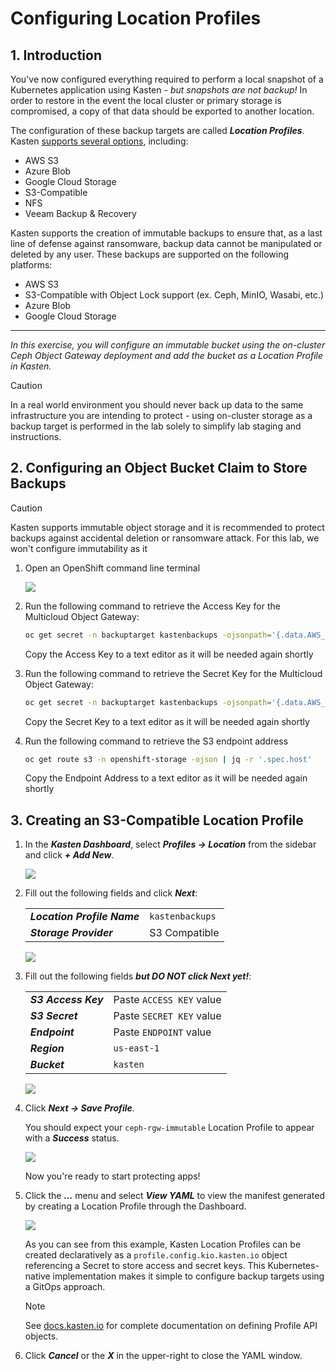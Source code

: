 # Configuring Location Profiles

## 1. Introduction

You've now configured everything required to perform a local snapshot of a Kubernetes application using Kasten - *but snapshots are not backup!* In order to restore in the event the local cluster or primary storage is compromised, a copy of that data should be exported to another location.

The configuration of these backup targets are called ***Location Profiles***. Kasten [supports several options](https://docs.kasten.io/latest/usage/configuration.html), including:
  - AWS S3
  - Azure Blob
  - Google Cloud Storage
  - S3-Compatible
  - NFS
  - Veeam Backup & Recovery

Kasten supports the creation of immutable backups to ensure that, as a last line of defense against ransomware, backup data cannot be manipulated or deleted by any user. These backups are supported on the following platforms:
  - AWS S3
  - S3-Compatible with Object Lock support (ex. Ceph, MinIO, Wasabi, etc.)
  - Azure Blob
  - Google Cloud Storage

---

*In this exercise, you will configure an immutable bucket using the on-cluster Ceph Object Gateway deployment and add the bucket as a Location Profile in Kasten.*

> [!CAUTION]
>
> In a real world environment you should never back up data to the same infrastructure you are intending to protect - using on-cluster storage as a backup target is performed in the lab solely to simplify lab staging and instructions. 

## 2. Configuring an Object Bucket Claim to Store Backups

   > [!CAUTION]
   >
   > Kasten supports immutable object storage and it is recommended to protect backups against accidental deletion or ransomware attack.  For this lab, we won't
   configure immutability as it 

1. Open an OpenShift command line terminal

    ![](static/location-profile/002.png)

1. Run the following command to retrieve the Access Key for the Multicloud Object Gateway:

    ```bash
    oc get secret -n backuptarget kastenbackups -ojsonpath='{.data.AWS_ACCESS_KEY_ID}' | base64 --decode && echo
    ```
    Copy the Access Key to a text editor as it will be needed again shortly


1. Run the following command to retrieve the Secret Key for the Multicloud Object Gateway:

    ```bash
    oc get secret -n backuptarget kastenbackups -ojsonpath='{.data.AWS_SECRET_ACCESS_KEY}' | base64 --decode && echo
    ```
    Copy the Secret Key to a text editor as it will be needed again shortly

2. Run the following command to retrieve the S3 endpoint address

    ```bash
    oc get route s3 -n openshift-storage -ojson | jq -r '.spec.host'
    ```
    Copy the Endpoint Address to a text editor as it will be needed again shortly

## 3. Creating an S3-Compatible Location Profile

1. In the ***Kasten Dashboard***, select ***Profiles → Location*** from the sidebar and click ***+ Add New***.

    ![](static/location-profile/01.png)

1. Fill out the following fields and click ***Next***:

    |  |  |
    |---|---|
    | ***Location Profile Name*** | `kastenbackups` |
    | ***Storage Provider*** | S3 Compatible |

    ![](static/location-profile/02.png)

1. Fill out the following fields ***but DO NOT click Next yet!***:

    |  |  |
    |---|---|
    | ***S3 Access Key*** | Paste `ACCESS KEY` value |
    | ***S3 Secret*** | Paste `SECRET KEY` value |
    | ***Endpoint*** | Paste `ENDPOINT` value |
    | ***Region*** | `us-east-1` |
    | ***Bucket*** | `kasten` |

    ![](static/location-profile/02b.png)


1. Click ***Next → Save Profile***.

    You should expect your `ceph-rgw-immutable` Location Profile to appear with a ***Success*** status.

    ![](static/location-profile/05.png)

    Now you're ready to start protecting apps!

1. Click the ***...*** menu and select ***View YAML*** to view the manifest generated by creating a Location Profile through the Dashboard.

    ![](static/location-profile/06.png)

    As you can see from this example, Kasten Location Profiles can be created declaratively as a `profile.config.kio.kasten.io` object referencing a Secret to store access and secret keys. This Kubernetes-native implementation makes it simple to configure backup targets using a GitOps approach.

    > [!NOTE]
    >
    > See [docs.kasten.io](https://docs.kasten.io/latest/api/profiles.html) for complete documentation on defining Profile API objects.

1. Click ***Cancel*** or the ***X*** in the upper-right to close the YAML window.